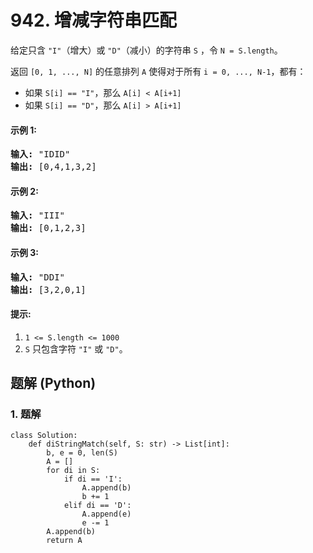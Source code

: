 # 942. 增减字符串匹配
给定只含 ```"I"```（增大）或 ```"D"```（减小）的字符串 ```S``` ，令 ```N = S.length```。

返回 ```[0, 1, ..., N]``` 的任意排列 ```A``` 使得对于所有 ```i = 0, ..., N-1```，都有：
* 如果 ```S[i] == "I"```，那么 ```A[i] < A[i+1]```
* 如果 ```S[i] == "D"```，那么 ```A[i] > A[i+1]```

#### 示例 1:
<pre>
<strong>输入:</strong> "IDID"
<strong>输出:</strong> [0,4,1,3,2]
</pre>

#### 示例 2:
<pre>
<strong>输入:</strong> "III"
<strong>输出:</strong> [0,1,2,3]
</pre>

#### 示例 3:
<pre>
<strong>输入:</strong> "DDI"
<strong>输出:</strong> [3,2,0,1]
</pre>

#### 提示:
1. ```1 <= S.length <= 1000```
2. ```S``` 只包含字符 ```"I"``` 或 ```"D"```。

## 题解 (Python)

### 1. 题解
```Python3
class Solution:
    def diStringMatch(self, S: str) -> List[int]:
        b, e = 0, len(S)
        A = []
        for di in S:
            if di == 'I':
                A.append(b)
                b += 1
            elif di == 'D':
                A.append(e)
                e -= 1
        A.append(b)
        return A
```
